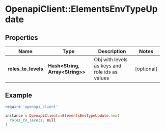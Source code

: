 # OpenapiClient::ElementsEnvTypeUpdate

## Properties

| Name | Type | Description | Notes |
| ---- | ---- | ----------- | ----- |
| **roles_to_levels** | **Hash&lt;String, Array&lt;String&gt;&gt;** | Obj with levels as keys and role ids as values | [optional] |

## Example

```ruby
require 'openapi_client'

instance = OpenapiClient::ElementsEnvTypeUpdate.new(
  roles_to_levels: null
)
```

